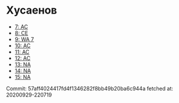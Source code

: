 # Хусаенов
- [7: AC](7.md)
- [8: CE](8.md)
- [9: WA 7](9.md)
- [10: AC](10.md)
- [11: AC](11.md)
- [12: AC](12.md)
- [13: NA](13.md)
- [14: NA](14.md)
- [15: NA](15.md)

Commit: 57aff4024417fd4f1346282f8bb49b20ba6c944a
 fetched at: 20200929-220719
